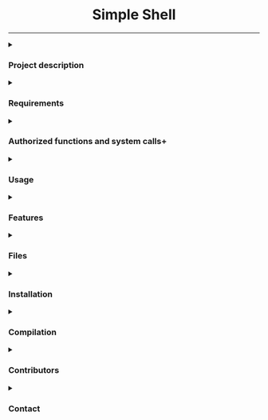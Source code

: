 <div id="header" align="center">
<h1>Simple Shell</h1>
</div>

---
<details>
<summary><h3>Project description</h3></summary>
This is a simple UNIX command line interpreter, also known as a shell, developed as part of the holbertonschool-simple_shell project. The shell is designed to be used in a terminal environment and provides basic functionality for executing commands entered by the user.
</details>

<details>
<summary><h3>Requirements</h3></summary>

* Allowed editors: vi, vim, emac* s.
* You are not allowed to use global* variables.
* No more than 5 functions per file* .
* It is not necessary to upload the test network to * your repository.
* The prototypes of all your functions should be included in your header file called main.h.
* Note that we will not provide the putchar function for this project.
</details>

<details>
<summary><h3>Authorized functions and system calls+</h3></summary>
  
* access (man 2 access)
* chdir (man 2 chdir)
* close (man 2 close)
* closedir (man 3 closedir)
* execve (man 2 execve)
* exit (man 3 exit)
* _exit (man 2 _exit)
* fflush (man 3 fflush)
* fork (man 2 fork)
* free (man 3 free)
* getcwd (man 3 getcwd)
* getline (man 3 getline)
* getpid (man 2 getpid)
* isatty (man 3 isatty)
* kill (man 2 kill)
* malloc (man 3 malloc)
* open (man 2 open)
* opendir (man 3 opendir)
* perror (man 3 perror)
* printf (man 3 printf)
* fprintf (man 3 fprintf)
* vfprintf (man 3 vfprintf)
* sprintf (man 3 sprintf)
* putchar (man 3 putchar)
* read (man 2 read)
* readdir (man 3 readdir)
* signal (man 2 signal)
* stat (__xstat) (man 2 stat)
* lstat (__lxstat) (man 2 lstat)
* fstat (__fxstat) (man 2 fstat)
* strtok (man 3 strtok)
* wait (man 2 wait)
* waitpid (man 2 waitpid)
* wait3 (man 2 wait3)
* wait4 (man 2 wait4)
* write (man 2 write)
</details>

<details>
<summary><h3>Usage</h3></summary>
<b>To use the simple shell, compile the source files using the provided gcc command: </b>

gcc -Wall -Werror -Wextra -pedantic -std=gnu89 *.c -o hsh

<b>Once compiled, run the shell using the following command (basic mandatory shell): </b>
./hsh

The shell will display a prompt and wait for the user to enter a command. Commands should consist of a single word and should be followed by a new line. After a command has been executed, the prompt will be displayed again, ready for the next command.
</details>

<details>
<summary><h3>Features</h3></summary>
<b>The simple shell provides the following features: </b>
Displaying a prompt and waiting for the user to enter a command.
Executing commands entered by the user.
Handling errors, such as command not found.
Handling the EOF "end of file" condition (Ctrl+D).
Handling the SIGNAL, where user input CTRL+C doesn't exit the program.

<b>The following features are not implemented in the simple shell:</b>
Handling special characters such as ", ', `, , *, &, #.
Handling exit function.
Moving the cursor.
Some other advanced functions.
</details>

<details>
<summary><h3>Files</h3></summary>
<b>The following files are included in this repository:</b>

[README.md](#README.md): This file, providing documentation for the simple shell.

[AUTHORS](#AUTHORS): A file listing all individuals who have contributed content to the repository, following the format specified in Docker.

[main.h](#main.h): A header file containing all function prototypes, macros, definintions/includes and global variables.

[main.c](#main.c): An entry point program for the custom shell.

[hell.c](#hell.h): A set of functions needed to execute and tokenize the user input.

[find_path.c](#find_path.c): A function to handle the PATH and FORK.
</details>

<details>
<summary><h3>Installation</h3></summary>

  // clone the repository
  
  $ git clone https://github.com/alejandr088/holbertonschool-simple_shell.git
  
  // work in your local machine from cloned repo

  $ cd holbertonschool-simple_shell

</details>

<details>
<summary> <h3>Compilation</h3> </summary>

<b>Your shell will be compiled this way:</b>

gcc -Wall -Werror -Wextra -pedantic -std=gnu89 *.c -o hsh

</details>



<details>
<summary><h3>Contributors</h3></summary>
<b>The following individuals have contributed to the development of the simple shell:</b>

Alejandro Rivello: Implemented basic command execution logic, implemented built-ins, handled error conditions.
Alan Garcia: Handled error conditions and "end of file" condition.
</details>

<details>
<summary><h3>Contact</h3></summary>
<b>For any inquiries or issues regarding the simple shell, please contact the project maintainers:</b>

Alejandro Rivello (jrivello21@gmail.com)
Alan Garcia (avillafan868@gmail.com)
</details>